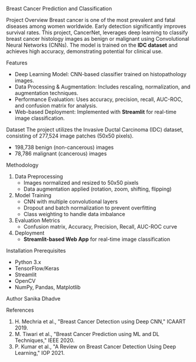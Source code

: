 Breast Cancer Prediction and Classification

Project Overview
Breast cancer is one of the most prevalent and fatal diseases among women worldwide. Early detection significantly improves survival rates. This project, CancerNet, leverages deep learning to classify breast cancer histology images as benign or malignant using Convolutional Neural Networks (CNNs). The model is trained on the **IDC dataset** and achieves high accuracy, demonstrating potential for clinical use.

Features
- Deep Learning Model: CNN-based classifier trained on histopathology images.
- Data Processing & Augmentation: Includes rescaling, normalization, and augmentation techniques.
- Performance Evaluation: Uses accuracy, precision, recall, AUC-ROC, and confusion matrix for analysis.
- Web-based Deployment: Implemented with **Streamlit** for real-time image classification.

Dataset
The project utilizes the Invasive Ductal Carcinoma (IDC) dataset, consisting of 277,524 image patches (50x50 pixels).
- 198,738 benign (non-cancerous) images
- 78,786 malignant (cancerous) images

 Methodology
1. Data Preprocessing
   - Images normalized and resized to 50x50 pixels
   - Data augmentation applied (rotation, zoom, shifting, flipping)
2. Model Training
   - CNN with multiple convolutional layers
   - Dropout and batch normalization to prevent overfitting
   - Class weighting to handle data imbalance
3. Evaluation Metrics
   - Confusion matrix, Accuracy, Precision, Recall, AUC-ROC curve
4. Deployment
   - **Streamlit-based Web App** for real-time image classification

Installation
  Prerequisites
- Python 3.x
- TensorFlow/Keras
- Streamlit
- OpenCV
- NumPy, Pandas, Matplotlib

Author
Sanika Dhadve

References
1. H. Mechria et al., "Breast Cancer Detection using Deep CNN," ICAART 2019.
2. M. Tiwari et al., "Breast Cancer Prediction using ML and DL Techniques," IEEE 2020.
3. P. Kumar et al., "A Review on Breast Cancer Detection Using Deep Learning," IOP 2021.


